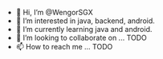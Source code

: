 - 👋 Hi, I’m @WengorSGX
- 👀 I’m interested in java, backend, android.
- 🌱 I’m currently learning java and android.
- 💞️ I’m looking to collaborate on ... TODO
- 📫 How to reach me ... TODO

<!---
WengorSGX/WengorSGX is a ✨ special ✨ repository because its `README.md` (this file) appears on your GitHub profile.
You can click the Preview link to take a look at your changes.
--->
